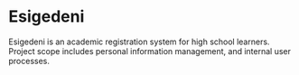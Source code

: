 # Esigedeni
Esigedeni is an academic registration system for high school learners.
Project scope includes personal information management, and internal user processes.
